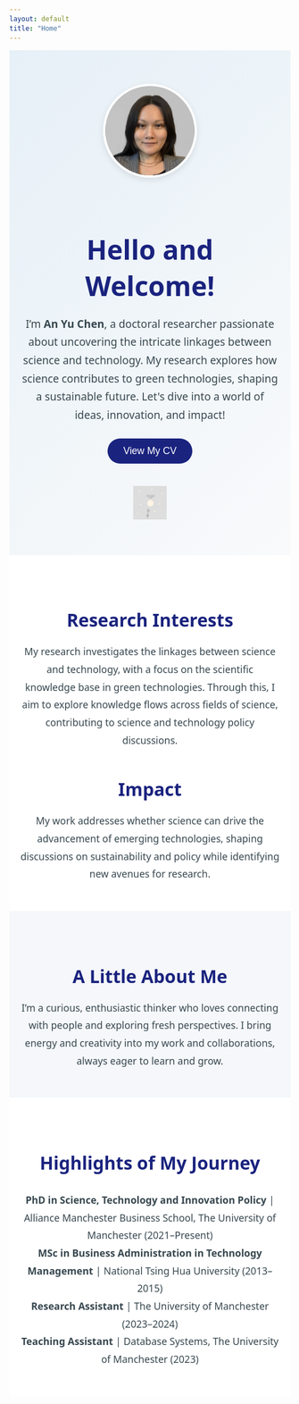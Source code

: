 ```yaml
---
layout: default
title: "Home"
---
```


<div style="text-align: center; padding: 60px 20px; background: linear-gradient(135deg, #e6f0f7, #f9fafb); font-family: 'Segoe UI', 'Roboto', sans-serif;">
  <img src="assets/profile_picture.jpg" alt="Profile Picture" style="width: 160px; height: 160px; border-radius: 50%; border: 4px solid #fff; box-shadow: 0 4px 12px rgba(0,0,0,0.1); margin-bottom: 25px;">
  
  <h1 style="font-size: 3rem; margin-bottom: 20px; color: #1a237e;">Hello and Welcome!</h1>
  
  <p style="font-size: 1.2rem; max-width: 750px; margin: 0 auto; line-height: 1.7; color: #37474f;">
    I’m <strong>An Yu Chen</strong>, a doctoral researcher passionate about uncovering the intricate linkages between science and technology. My research explores how science contributes to green technologies, shaping a sustainable future. Let's dive into a world of ideas, innovation, and impact!
  </p>

  <a href="assets/anyu.pdf" target="_blank" style="text-decoration: none;">
    <button style="margin-top: 25px; background-color: #1a237e; color: #fff; border: none; padding: 12px 28px; font-size: 1.1rem; border-radius: 30px; cursor: pointer; transition: background 0.3s ease;">
      View My CV
    </button>
  </a>

  <div style="margin-top: 40px;">
    <a href="https://www.linkedin.com/in/an-yu-chen-130146342/" target="_blank">
      <img src="assets/linkedin.png" alt="LinkedIn" style="width: 60px; height: 60px;">
    </a>
  </div>
</div>

<div style="text-align: center; padding: 50px 20px; background: #ffffff; color: #37474f; font-family: 'Segoe UI', 'Roboto', sans-serif;">
  <h2 style="font-size: 2rem; margin-bottom: 20px; color: #1a237e;">Research Interests</h2>
  <p style="font-size: 1.1rem; max-width: 750px; margin: 0 auto; line-height: 1.8;">
    My research investigates the linkages between science and technology, with a focus on the scientific knowledge base in green technologies. Through this, I aim to explore knowledge flows across fields of science, contributing to science and technology policy discussions.
  </p>

  <h2 style="font-size: 2rem; margin-top: 50px; margin-bottom: 20px; color: #1a237e;">Impact</h2>
  <p style="font-size: 1.1rem; max-width: 750px; margin: 0 auto; line-height: 1.8;">
    My work addresses whether science can drive the advancement of emerging technologies, shaping discussions on sustainability and policy while identifying new avenues for research.
  </p>
</div>

<div style="text-align: center; padding: 50px 20px; background: #f5f7fa; color: #37474f; font-family: 'Segoe UI', 'Roboto', sans-serif;">
  <h2 style="font-size: 2rem; margin-bottom: 20px; color: #1a237e;">A Little About Me</h2>
  <p style="font-size: 1.1rem; max-width: 750px; margin: 0 auto; line-height: 1.8;">
    I’m a curious, enthusiastic thinker who loves connecting with people and exploring fresh perspectives. I bring energy and creativity into my work and collaborations, always eager to learn and grow.
  </p>
</div>

<div style="text-align: center; padding: 50px 20px; background: #ffffff; color: #37474f; font-family: 'Segoe UI', 'Roboto', sans-serif;">
  <h2 style="font-size: 2rem; margin-bottom: 30px; color: #1a237e;">Highlights of My Journey</h2>
  <ul style="list-style-type: none; padding: 0; font-size: 1.1rem; line-height: 1.8; max-width: 750px; margin: 0 auto;">
    <li><strong>PhD in Science, Technology and Innovation Policy</strong> | Alliance Manchester Business School, The University of Manchester (2021–Present)</li>
    <li><strong>MSc in Business Administration in Technology Management</strong> | National Tsing Hua University (2013–2015)</li>
    <li><strong>Research Assistant</strong> | The University of Manchester (2023–2024)</li>
    <li><strong>Teaching Assistant</strong> | Database Systems, The University of Manchester (2023)</li>
  </ul>
</div>
